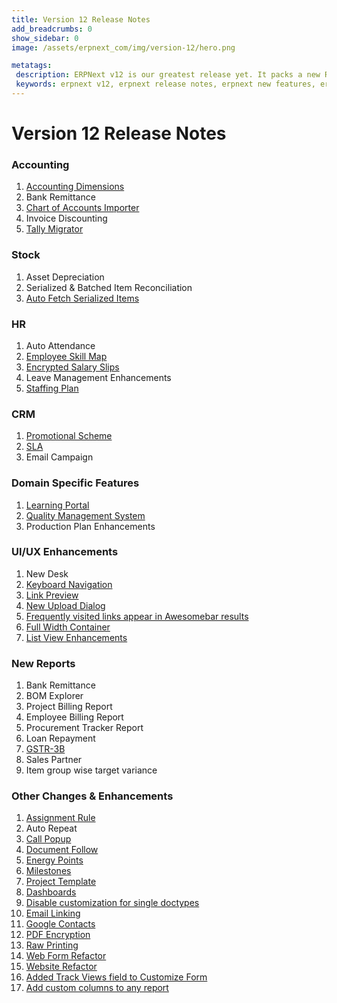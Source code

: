 ```yaml
---
title: Version 12 Release Notes
add_breadcrumbs: 0
show_sidebar: 0
image: /assets/erpnext_com/img/version-12/hero.png

metatags:
 description: ERPNext v12 is our greatest release yet. It packs a new Refreshed UI, Dashboards and over 100 new features and enhancements.
 keywords: erpnext v12, erpnext release notes, erpnext new features, erp, open source erp, free erp
---
```


# Version 12 Release Notes

### Accounting
1. [Accounting Dimensions](/docs/user/manual/en/accounts/accounting-dimensions)
1. Bank Remittance
1. [Chart of Accounts Importer](/docs/user/manual/en/setting-up/chart-of-accounts-importer)
1. Invoice Discounting
1. [Tally Migrator](https://github.com/frappe/erpnext/pull/17405)

### Stock
1. Asset Depreciation
1. Serialized & Batched Item Reconciliation
1. [Auto Fetch Serialized Items](/version-12/release-notes/features#new-upload-dialog)

### HR
1. Auto Attendance
1. [Employee Skill Map](/docs/user/manual/en/human-resources/employee_skill_map)
1. [Encrypted Salary Slips](/docs/user/manual/en/human-resources/hr-settings#24-encrypt-salary-slips-in-emails)
1. Leave Management Enhancements
1. [Staffing Plan](/docs/user/manual/en/human-resources/staffing-plan)

### CRM
1. [Promotional Scheme](/docs/user/manual/en/accounts/promotional-schemes)
1. [SLA](/docs/user/manual/en/support/service-level-agreement)
1. Email Campaign

### Domain Specific Features
1. [Learning Portal](/docs/user/manual/en/education/setting-up-lms)
1. [Quality Management System](/docs/user/manual/en/quality-management)
1. Production Plan Enhancements

### UI/UX Enhancements
1. New Desk
1. [Keyboard Navigation](/docs/user/manual/en/using-erpnext/articles/keyboard-shortcuts)
1. [Link Preview](/version-12/release-notes/features#link-preview)
1. [New Upload Dialog](/version-12/release-notes/features#new-upload-dialog)
1. [Frequently visited links appear in Awesomebar results](/version-12/release-notes/features#frequently-visited-links-appear-in-awesomebar-results)
1. [Full Width Container]((/version-12/release-notes/features#full-width-container))
1. [List View Enhancements](/version-12/release-notes/features#list-view-enhancements)

### New Reports
1. Bank Remittance
1. BOM Explorer
1. Project Billing Report
1. Employee Billing Report
1. Procurement Tracker Report
1. Loan Repayment
1. [GSTR-3B](/docs/user/manual/en/regional/india/gst-3b-report)
1. Sales Partner
1. Item group wise target variance

### Other Changes & Enhancements
1. [Assignment Rule](/docs/user/manual/en/setting-up/automation/assignment-rule)
1. Auto Repeat
1. [Call Popup](/docs/user/manual/en/erpnext_integration/exotel_integration)
1. [Document Follow](/docs/user/manual/en/setting-up/email/document-follow)
1. [Energy Points](/docs/user/manual/en/setting-up/energy-point-system)
1. [Milestones](/docs/user/manual/en/setting-up/automation/milestone-tracker)
1. [Project Template](/docs/user/manual/en/projects/project-template)
1. [Dashboards](/docs/user/manual/en/customize-erpnext/dashboard)
1. [Disable customization for single doctypes](/version-12/release-notes/features#disable-customization-for-single-doctypes)
1. [Email Linking](/docs/user/manual/en/setting-up/email/linking-emails-to-document)
1. [Google Contacts](/docs/user/manual/en/erpnext_integration/google_contacts)
1. [PDF Encryption](/version-12/release-notes/features#pdf-encryption)
1. [Raw Printing](/docs/user/manual/en/setting-up/print/raw-printing)
1. [Web Form Refactor](/version-12/release-notes/features#web-form-refactor)
1. [Website Refactor](/docs/user/manual/en/website)
1. [Added Track Views field to Customize Form](/version-12/release-notes/features#added-track-views-field-to-customize-form)
1. [Add custom columns to any report](/version-12/release-notes/features#add-custom-columns-to-any-report)

<!-- no-sitemap -->